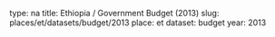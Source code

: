 type: na
title: Ethiopia / Government Budget (2013)
slug: places/et/datasets/budget/2013
place: et
dataset: budget
year: 2013
